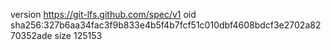 version https://git-lfs.github.com/spec/v1
oid sha256:327b6aa34fac3f9b833e4b5f4b7fcf51c010dbf4608bdcf3e2702a8270352ade
size 125153
